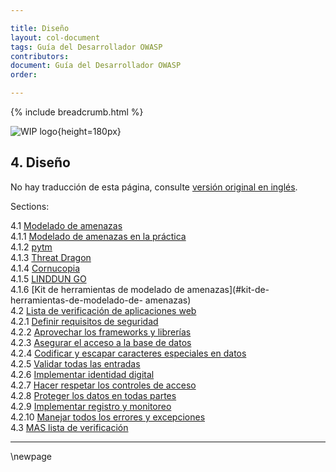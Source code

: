 ```yaml
---

title: Diseño
layout: col-document
tags: Guía del Desarrollador OWASP
contributors:
document: Guía del Desarrollador OWASP
order:

---
```


{% include breadcrumb.html %}

![WIP logo](../../../assets/images/dg_wip.png "Trabajo en curso"){height=180px}

## 4. Diseño

No hay traducción de esta página, consulte [versión original en inglés][release0600].

Sections:

4.1 [Modelado de amenazas](#modelado-de-amenazas)  
4.1.1 [Modelado de amenazas en la práctica](#modelado-de-amenazas-en-la-práctica)  
4.1.2 [pytm](#pytm)  
4.1.3 [Threat Dragon](#threat-dragon)  
4.1.4 [Cornucopia](#cornucopia)  
4.1.5 [LINDDUN GO](#linddun-go)  
4.1.6 [Kit de herramientas de modelado de amenazas](#kit-de-herramientas-de-modelado-de- amenazas)  
4.2 [Lista de verificación de aplicaciones web](#lista-de-verificación-de-aplicaciones-web)  
4.2.1 [Definir requisitos de seguridad](#definir-requisitos-de-seguridad)  
4.2.2 [Aprovechar los frameworks y librerías](#aprovechar-los-frameworks-y-librerías)  
4.2.3 [Asegurar el acceso a la base de datos](#asegurar-el-acceso-a-la-base-de-datos)  
4.2.4 [Codificar y escapar caracteres especiales en datos](#codificar-y-escapar-caracteres-especiales-en-datos)  
4.2.5 [Validar todas las entradas](#validar-todas-las-entradas)  
4.2.6 [Implementar identidad digital](#implementar-identidad-digital)  
4.2.7 [Hacer respetar los controles de acceso](#hacer-respetar-los-controles-de-acceso)  
4.2.8 [Proteger los datos en todas partes](#proteger-los-datos-en-todas-partes)  
4.2.9 [Implementar registro y monitoreo](#implementar-registro-y-monitoreo)  
4.2.10 [Manejar todos los errores y excepciones](#cmanejar-todos-los-errores-y-excepciones)  
4.3 [MAS lista de verificación](#mas-lista-de-verificación)  

----

[release0600]: https://github.com/OWASP/www-project-developer-guide/blob/main/release/06-design/toc.md

\newpage
